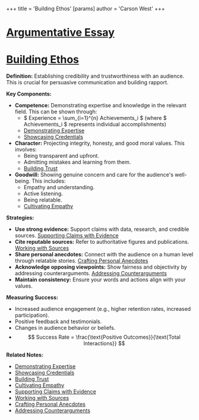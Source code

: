 +++
 title = 'Building Ethos'
[params]
	author = 'Carson West'
+++
# [Argumentative Essay](./../argumentative-essay/)
# [Building Ethos](./../building-ethos/)

**Definition:** Establishing credibility and trustworthiness with an audience.  This is crucial for persuasive communication and building rapport.

**Key Components:**

* **Competence:** Demonstrating expertise and knowledge in the relevant field.  This can be shown through:
    *   $ Experience = \sum_{i=1}^{n} Achievements_i $   (where  $ Achievements_i $  represents individual accomplishments)
    *  [Demonstrating Expertise](./../demonstrating-expertise/)
    *  [Showcasing Credentials](./../showcasing-credentials/)
* **Character:**  Projecting integrity, honesty, and good moral values.  This involves:
    *  Being transparent and upfront.
    *  Admitting mistakes and learning from them.
    *  [Building Trust](./../building-trust/)
* **Goodwill:** Showing genuine concern and care for the audience's well-being.  This includes:
    *  Empathy and understanding.
    *  Active listening.
    *  Being relatable.
    *  [Cultivating Empathy](./../cultivating-empathy/)


**Strategies:**

* **Use strong evidence:** Support claims with data, research, and credible sources.  [Supporting Claims with Evidence](./../supporting-claims-with-evidence/)
* **Cite reputable sources:** Refer to authoritative figures and publications. [Working with Sources](./../working-with-sources/)
* **Share personal anecdotes:** Connect with the audience on a human level through relatable stories.  [Crafting Personal Anecdotes](./../crafting-personal-anecdotes/)
* **Acknowledge opposing viewpoints:** Show fairness and objectivity by addressing counterarguments. [Addressing Counterarguments](./../addressing-counterarguments/)
* **Maintain consistency:**  Ensure your words and actions align with your values.


**Measuring Success:**

* Increased audience engagement (e.g., higher retention rates, increased participation).
* Positive feedback and testimonials.
* Changes in audience behavior or beliefs.
*   $$  Success Rate = \frac{\text{Positive Outcomes}}{\text{Total Interactions}}  $$  

**Related Notes:**

* [Demonstrating Expertise](./../demonstrating-expertise/)
* [Showcasing Credentials](./../showcasing-credentials/)
* [Building Trust](./../building-trust/)
* [Cultivating Empathy](./../cultivating-empathy/)
* [Supporting Claims with Evidence](./../supporting-claims-with-evidence/)
* [Working with Sources](./../working-with-sources/)
* [Crafting Personal Anecdotes](./../crafting-personal-anecdotes/)
* [Addressing Counterarguments](./../addressing-counterarguments/)

